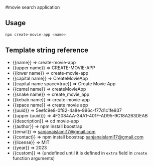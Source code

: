 #movie search application

## Usage

```bash
npx create-movie-app <name>
```

## Template string reference

- {{name}} => create-movie-app
- {{upper name}} => CREATE-MOVIE-APP
- {{lower name}} => create-movie-app
- {{capital name}} => CreateMovieApp
- {{capital name space=true}} => Create Movie App
- {{camel name}} => createMovieApp
- {{snake name}} => create_movie_app
- {{kebab name}} => create-movie-app
- {{space name}} => create movie app
- {{uuid}} => 5eefc9e8-0f82-4a8e-996c-f77d1c1fe937
- {{upper (uuid)}} => 4F2084AA-34A1-401F-AD95-9C18A263DEAB
- {{description}} => cd movie-app
- {{author}} => npm install boostrap
- {{email}} => sanjanaislami17@gmail.com
- {{contact}} => npm install boostrap <sanjanaislami17@gmail.com>
- {{license}} => MIT
- {{year}} => 2023
- {{custom}} =>  (undefined until it is defined in `extra` field in `create` function arguments)


